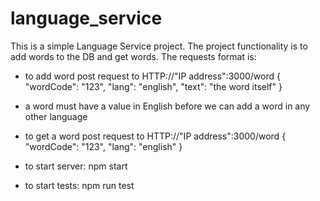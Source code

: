 # language_service

This is a simple Language Service project.
The project functionality is to add words to the DB and get words.
The requests format is:
- to add word
post request to HTTP://"IP address":3000/word
 {
"wordCode": "123",
 "lang": "english",
  "text": "the word itself"
}
* a word must have a value in English before we can add a word in any other language
- to get a word
post request to HTTP://"IP address":3000/word
{
"wordCode": "123",
 "lang": "english"
}

- to start server: npm start
- to start tests: npm run test

